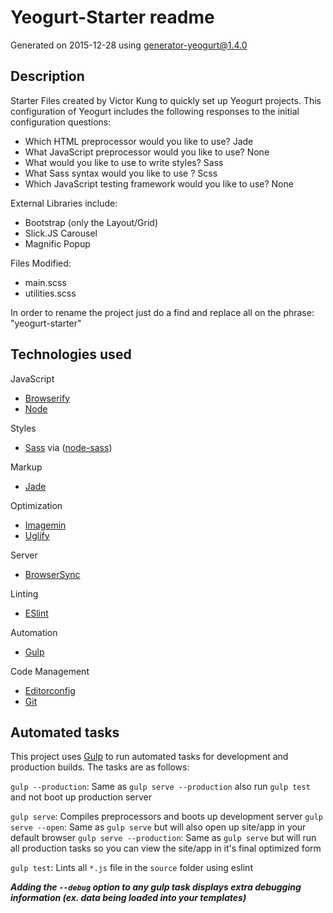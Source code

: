 # Yeogurt-Starter readme

Generated on 2015-12-28 using
[generator-yeogurt@1.4.0](https://github.com/larsonjj/generator-yeogurt)

## Description

Starter Files created by Victor Kung to quickly set up Yeogurt projects. This configuration of Yeogurt includes the following responses to the initial configuration questions:

  - Which HTML preprocessor would you like to use? Jade
  - What JavaScript preprocessor would you like to use? None
  - What would you like to use to write styles? Sass
  - What Sass syntax would you like to use ? Scss
  - Which JavaScript testing framework would you like to use? None

External Libraries include:

  - Bootstrap (only the Layout/Grid)
  - Slick.JS Carousel
  - Magnific Popup

Files Modified:

  - main.scss
  - utilities.scss

In order to rename the project just do a find and replace all on the phrase: "yeogurt-starter"


## Technologies used

JavaScript
- [Browserify](http://browserify.org/)
- [Node](https://nodejs.org/)

Styles
- [Sass](http://sass-lang.com/) via ([node-sass](https://github.com/sass/node-sass))

Markup
- [Jade](http://jade-lang.com/)

Optimization
- [Imagemin](https://github.com/imagemin/imagemin)
- [Uglify](https://github.com/mishoo/UglifyJS)

Server
- [BrowserSync](http://www.browsersync.io/)

Linting
- [ESlint](http://eslint.org/)

Automation
- [Gulp](http://gulpjs.com)

Code Management
- [Editorconfig](http://editorconfig.org/)
- [Git](https://git-scm.com/)


## Automated tasks

This project uses [Gulp](http://gulpjs.com) to run automated tasks for development and production builds.
The tasks are as follows:

`gulp --production`: Same as `gulp serve --production` also run `gulp test` and  not boot up production server

`gulp serve`: Compiles preprocessors and boots up development server
`gulp serve --open`: Same as `gulp serve` but will also open up site/app in your default browser
`gulp serve --production`: Same as `gulp serve` but will run all production tasks so you can view the site/app in it's final optimized form

`gulp test`: Lints all `*.js` file in the `source` folder using eslint

***Adding the `--debug` option to any gulp task displays extra debugging information (ex. data being loaded into your templates)***
